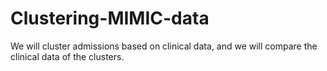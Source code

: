 # Clustering-MIMIC-data
We will cluster admissions based on clinical data, and we will compare the clinical data of the clusters.
